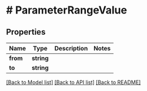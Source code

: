 # # ParameterRangeValue

## Properties

Name | Type | Description | Notes
------------ | ------------- | ------------- | -------------
**from** | **string** |  |
**to** | **string** |  |

[[Back to Model list]](../../README.md#models) [[Back to API list]](../../README.md#endpoints) [[Back to README]](../../README.md)
